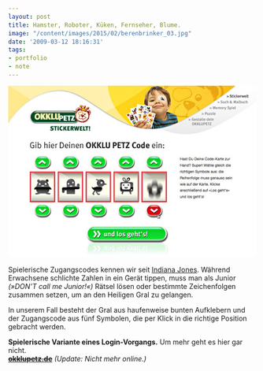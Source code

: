 ```yaml
---
layout: post
title: Hamster, Roboter, Küken, Fernseher, Blume.
image: "/content/images/2015/02/berenbrinker_03.jpg"
date: '2009-03-12 18:16:31'
tags:
- portfolio
- note
---
```



![berenbrinker_03](/content/images/2015/02/berenbrinker_03.jpg)

Spielerische Zugangscodes kennen wir seit [Indiana Jones](http://de.wikipedia.org/wiki/Indiana_Jones). Während Erwachsene schlichte Zahlen in ein Gerät tippen, muss man als Junior *(»DON’T call me Junior!«)* Rätsel lösen oder bestimmte Zeichenfolgen zusammen setzen, um an den Heiligen Gral zu gelangen.

In unserem Fall besteht der Gral aus haufenweise bunten Aufklebern und der Zugangscode aus fünf Symbolen, die per Klick in die richtige Position gebracht werden.

**Spielerische Variante eines Login-Vorgangs.** Um mehr geht es hier gar nicht.  
~~**[okklupetz.de](http://www.okklupetz.de)**~~ _(Update: Nicht mehr online.)_


